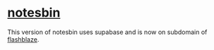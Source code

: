 # [notesbin](https://notes.flashblaze.xyz)

This version of notesbin uses supabase and is now on subdomain of [flashblaze](https://flashblaze.xyz).
